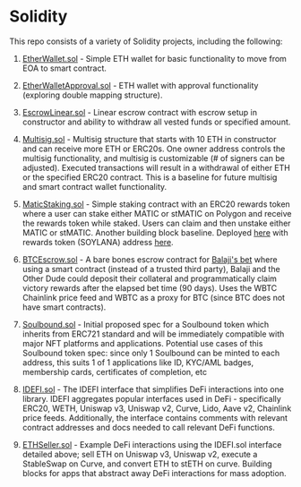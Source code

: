 # Solidity
This repo consists of a variety of Solidity projects, including the following:

1. <a href="https://github.com/vivekventure/Solidity/blob/main/EtherWallet.sol">EtherWallet.sol</a> - Simple ETH wallet for basic functionality to move from EOA to smart contract.

2. <a href="https://github.com/vivekventure/Solidity/blob/main/EtherWalletApproval.sol">EtherWalletApproval.sol</a> - ETH wallet with approval functionality (exploring double mapping structure).

3. <a href="https://github.com/vivekventure/Solidity/blob/main/EscrowLinear.sol">EscrowLinear.sol</a> - Linear escrow contract with escrow setup in constructor and ability to withdraw all vested funds or specified amount.

4. <a href="https://github.com/vivekventure/Solidity/blob/main/Multisig.sol">Multisig.sol</a> - Multisig structure that starts with 10 ETH in constructor and can receive more ETH or ERC20s. One owner address controls the multisig functionality, and multisig is customizable (# of signers can be adjusted). Executed transactions will result in a withdrawal of either ETH or the specified ERC20 contract. This is a baseline for future multisig and smart contract wallet functionality.

5. <a href="https://github.com/vivekventure/Solidity/blob/main/MaticStaking.sol">MaticStaking.sol</a> - Simple staking contract with an ERC20 rewards token where a user can stake either MATIC or stMATIC on Polygon and receive the rewards token while staked. Users can claim and then unstake either MATIC or stMATIC. Another building block baseline. 
Deployed <a href="https://polygonscan.com/address/0xf5f5a73362dd5701743400ebed94608ab168773e">here</a> with rewards token (SOYLANA) address <a href="https://polygonscan.com/token/0x0bf5d9127aa2250c8fefe5d3baf047fe2e329f85">here</a>. 

6. <a href="https://github.com/vivekventure/Solidity/blob/main/BTCEscrow.sol">BTCEscrow.sol</a> - A bare bones escrow contract for <a href="https://twitter.com/VivekVentures/status/1636846054703263746?s=20">Balaji's bet</a> where using a smart contract (instead of a trusted third party), Balaji and the Other Dude could deposit their collateral and programmatically claim victory rewards after the elapsed bet time (90 days). Uses the WBTC Chainlink price feed and WBTC as a proxy for BTC (since BTC does not have smart contracts).

7. <a href="https://github.com/vivekventure/Solidity/blob/main/Soulbound.sol">Soulbound.sol</a> - Initial proposed spec for a Soulbound token which inherits from ERC721 standard and will be immediately compatible with major NFT platforms and applications. Potential use cases of this Soulbound token spec: since only 1 Soulbound can be minted to each address, this suits 1 of 1 applications like ID, KYC/AML badges, membership cards, certificates of completion, etc

8. <a href="https://github.com/vivekventure/Solidity/blob/main/IDEFI.sol">IDEFI.sol</a> - The IDEFI interface that simplifies DeFi interactions into one library. IDEFI aggregates popular interfaces used in DeFi - specifically ERC20, WETH, Uniswap v3, Uniswap v2, Curve, Lido, Aave v2, Chainlink price feeds. Additionally, the interface contains comments with relevant contract addresses and docs needed to call relevant DeFi functions.

9. <a href="https://github.com/vivekventure/Solidity/blob/main/ETHSeller.sol">ETHSeller.sol</a> - Example DeFi interactions using the IDEFI.sol interface detailed above; sell ETH on Uniswap v3, Uniswap v2, execute a StableSwap on Curve, and convert ETH to stETH on curve. Building blocks for apps that abstract away DeFi interactions for mass adoption.
